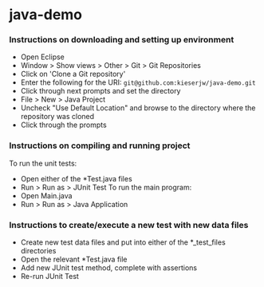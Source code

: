 # java-demo
### Instructions on downloading and setting up environment
* Open Eclipse
* Window > Show views > Other > Git > Git Repositories
* Click on 'Clone a Git repository'
* Enter the following for the URI: `git@github.com:kieserjw/java-demo.git`
* Click through next prompts and set the directory
* File > New > Java Project
* Uncheck "Use Default Location" and browse to the directory where the repository was cloned
* Click through the prompts
### Instructions on compiling and running project
To run the unit tests:
* Open either of the *Test.java files
* Run > Run as > JUnit Test
To run the main program:
* Open Main.java
* Run > Run as > Java Application
### Instructions to create/execute a new test with new data files
* Create new test data files and put into either of the *_test_files directories
* Open the relevant *Test.java file
* Add new JUnit test method, complete with assertions
* Re-run JUnit Test